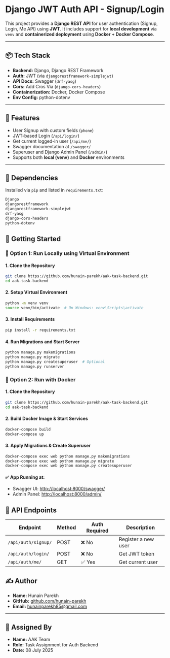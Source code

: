 # Django JWT Auth API - Signup/Login

This project provides a **Django REST API** for user authentication (Signup, Login, Me API) using **JWT**. It includes support for **local development** via `venv` and **containerized deployment** using **Docker + Docker Compose**.

---

## 📦 Tech Stack

- **Backend:** Django, Django REST Framework
- **Auth:** JWT (via `djangorestframework-simplejwt`)
- **API Docs:** Swagger (`drf-yasg`)
- **Cors:** Add Cros Via (`django-cors-headers`)
- **Containerization:** Docker, Docker Compose
- **Env Config:** python-dotenv

---

## 📂 Features

- User Signup with custom fields (`phone`)
- JWT-based Login (`/api/login/`)
- Get current logged-in user (`/api/me/`)
- Swagger documentation at `/swagger/`
- Superuser and Django Admin Panel (`/admin/`)
- Supports both **local (venv)** and **Docker** environments

---

## 🔧 Dependencies

Installed via `pip` and listed in `requirements.txt`:

```txt
Django
djangorestframework
djangorestframework-simplejwt
drf-yasg
django-cors-headers
python-dotenv
```

## 🚀 Getting Started

### 🔁 Option 1: Run Locally using Virtual Environment

#### 1. Clone the Repository

```bash
git clone https://github.com/hunain-parekh/aak-task-backend.git
cd aak-task-backend
```

#### 2. Setup Virtual Environment

```bash
python -m venv venv
source venv/bin/activate  # On Windows: venv\Scripts\activate
```

#### 3. Install Requirements

```bash
pip install -r requirements.txt
```

#### 4. Run Migrations and Start Server

```bash
python manage.py makemigrations
python manage.py migrate
python manage.py createsuperuser  # Optional
python manage.py runserver
```

### 🐳 Option 2: Run with Docker

#### 1. Clone the Repository

```bash
git clone https://github.com/hunain-parekh/aak-task-backend.git
cd aak-task-backend
```

#### 2. Build Docker Image & Start Services

```bash
docker-compose build
docker-compose up
```

#### 3. Apply Migrations & Create Superuser

```bash
docker-compose exec web python manage.py makemigrations
docker-compose exec web python manage.py migrate
docker-compose exec web python manage.py createsuperuser
```

#### ✅ App Running at:

- Swagger UI: [http://localhost:8000/swagger/](http://localhost:8000/swagger/)
- Admin Panel: [http://localhost:8000/admin/](http://localhost:8000/admin/)

## 🔐 API Endpoints

| Endpoint            | Method | Auth Required | Description         |
| ------------------- | ------ | ------------- | ------------------- |
| `/api/auth/signup/` | POST   | ❌ No         | Register a new user |
| `/api/auth/login/`  | POST   | ❌ No         | Get JWT token       |
| `/api/auth/me/`     | GET    | ✅ Yes        | Get current user    |

## ✍️ Author

- **Name:** Hunain Parekh
- **GitHub:** [github.com/hunain-parekh](https://github.com/hunain-parekh)
- **Email:** hunainparekh85@gmail.com

---

## 📝 Assigned By

- **Name:** AAK Team
- **Role:** Task Assignment for Auth Backend
- **Date:** 08 July 2025
